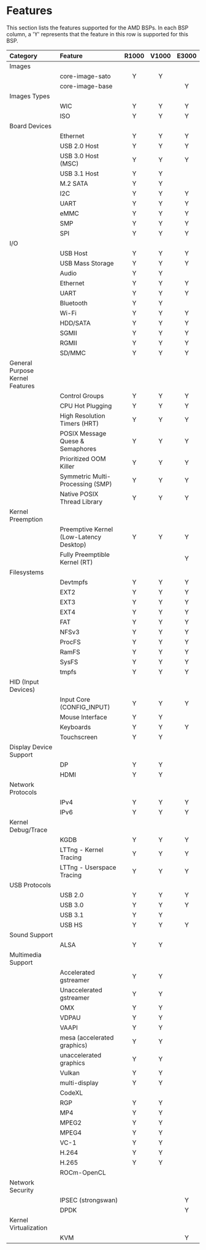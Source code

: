 # Features

This section lists the features supported for the AMD BSPs. In each
BSP column, a 'Y' represents that the feature in this row is supported
for this BSP.

| Category                        | Feature                                 | R1000 | V1000 | E3000 |
|:--------------------------------|:----------------------------------------|:-----:|:-----:|:-----:|
| Images                          |                                         |       |       |       |
|                                 | core-image-sato                         | Y     | Y     |       |
|                                 | core-image-base                         |       |       | Y     |
| Images Types                    |                                         |       |       |       |
|                                 | WIC                                     | Y     | Y     | Y     |
|                                 | ISO                                     | Y     | Y     | Y     |
| Board Devices                   |                                         |       |       |       |
|                                 | Ethernet                                | Y     | Y     | Y     |
|                                 | USB 2.0 Host                            | Y     | Y     | Y     |
|                                 | USB 3.0 Host (MSC)                      | Y     | Y     | Y     |
|                                 | USB 3.1 Host                            | Y     | Y     |       |
|                                 | M.2 SATA                                | Y     | Y     |       |
|                                 | I2C                                     | Y     | Y     | Y     |
|                                 | UART                                    | Y     | Y     | Y     |
|                                 | eMMC                                    | Y     | Y     | Y     |
|                                 | SMP                                     | Y     | Y     | Y     |
|                                 | SPI                                     | Y     | Y     | Y     |
| I/O                             |                                         |       |       |       |
|                                 | USB Host                                | Y     | Y     | Y     |
|                                 | USB Mass Storage                        | Y     | Y     | Y     |
|                                 | Audio                                   | Y     | Y     |       |
|                                 | Ethernet                                | Y     | Y     | Y     |
|                                 | UART                                    | Y     | Y     | Y     |
|                                 | Bluetooth                               | Y     | Y     |       |
|                                 | Wi-Fi                                   | Y     | Y     | Y     |
|                                 | HDD/SATA                                | Y     | Y     | Y     |
|                                 | SGMII                                   | Y     | Y     | Y     |
|                                 | RGMII                                   | Y     | Y     | Y     |
|                                 | SD/MMC                                  | Y     | Y     | Y     |
| General Purpose Kernel Features |                                         |       |       |       |
|                                 | Control Groups                          | Y     | Y     | Y     |
|                                 | CPU Hot Plugging                        | Y     | Y     | Y     |
|                                 | High Resolution Timers (HRT)            | Y     | Y     | Y     |
|                                 | POSIX Message Quese & Semaphores        | Y     | Y     | Y     |
|                                 | Prioritized OOM Killer                  | Y     | Y     | Y     |
|                                 | Symmetric Multi-Processing (SMP)        | Y     | Y     | Y     |
|                                 | Native POSIX Thread Library             | Y     | Y     | Y     |
| Kernel Preemption               |                                         |       |       |       |
|                                 | Preemptive Kernel (Low-Latency Desktop) | Y     | Y     | Y     |
|                                 | Fully Preemptible Kernel (RT)           |       |       | Y     |
| Filesystems                     |                                         |       |       |       |
|                                 | Devtmpfs                                | Y     | Y     | Y     |
|                                 | EXT2                                    | Y     | Y     | Y     |
|                                 | EXT3                                    | Y     | Y     | Y     |
|                                 | EXT4                                    | Y     | Y     | Y     |
|                                 | FAT                                     | Y     | Y     | Y     |
|                                 | NFSv3                                   | Y     | Y     | Y     |
|                                 | ProcFS                                  | Y     | Y     | Y     |
|                                 | RamFS                                   | Y     | Y     | Y     |
|                                 | SysFS                                   | Y     | Y     | Y     |
|                                 | tmpfs                                   | Y     | Y     | Y     |
| HID (Input Devices)             |                                         |       |       |       |
|                                 | Input Core (CONFIG_INPUT)               | Y     | Y     | Y     |
|                                 | Mouse Interface                         | Y     | Y     |       |
|                                 | Keyboards                               | Y     | Y     | Y     |
|                                 | Touchscreen                             | Y     | Y     |       |
| Display Device Support          |                                         |       |       |       |
|                                 | DP                                      | Y     | Y     |       |
|                                 | HDMI                                    | Y     | Y     |       |
| Network Protocols               |                                         |       |       |       |
|                                 | IPv4                                    | Y     | Y     | Y     |
|                                 | IPv6                                    | Y     | Y     | Y     |
| Kernel Debug/Trace              |                                         |       |       |       |
|                                 | KGDB                                    | Y     | Y     | Y     |
|                                 | LTTng - Kernel Tracing                  | Y     | Y     | Y     |
|                                 | LTTng - Userspace Tracing               | Y     | Y     | Y     |
| USB Protocols                   |                                         |       |       |       |
|                                 | USB 2.0                                 | Y     | Y     | Y     |
|                                 | USB 3.0                                 | Y     | Y     | Y     |
|                                 | USB 3.1                                 | Y     | Y     |       |
|                                 | USB HS                                  | Y     | Y     | Y     |
| Sound Support                   |                                         |       |       |       |
|                                 | ALSA                                    | Y     | Y     |       |
| Multimedia Support              |                                         |       |       |       |
|                                 | Accelerated gstreamer                   | Y     | Y     |       |
|                                 | Unaccelerated gstreamer                 | Y     | Y     |       |
|                                 | OMX                                     | Y     | Y     |       |
|                                 | VDPAU                                   | Y     | Y     |       |
|                                 | VAAPI                                   | Y     | Y     |       |
|                                 | mesa (accelerated graphics)             | Y     | Y     |       |
|                                 | unaccelerated graphics                  | Y     | Y     |       |
|                                 | Vulkan                                  | Y     | Y     |       |
|                                 | multi-display                           | Y     | Y     |       |
|                                 | CodeXL                                  |       |       |       |
|                                 | RGP                                     | Y     | Y     |       |
|                                 | MP4                                     | Y     | Y     |       |
|                                 | MPEG2                                   | Y     | Y     |       |
|                                 | MPEG4                                   | Y     | Y     |       |
|                                 | VC-1                                    | Y     | Y     |       |
|                                 | H.264                                   | Y     | Y     |       |
|                                 | H.265                                   | Y     | Y     |       |
|                                 | ROCm-OpenCL                             |       |       |       |
| Network Security                |                                         |       |       |       |
|                                 | IPSEC (strongswan)                      |       |       | Y     |
|                                 | DPDK                                    |       |       | Y     |
| Kernel Virtualization           |                                         |       |       |       |
|                                 | KVM                                     |       |       | Y     |
